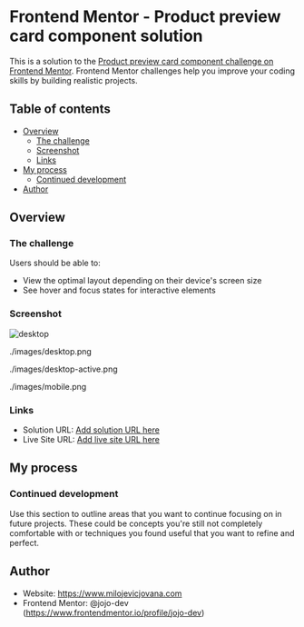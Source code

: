 # Frontend Mentor - Product preview card component solution

This is a solution to the [Product preview card component challenge on Frontend Mentor](https://www.frontendmentor.io/challenges/product-preview-card-component-GO7UmttRfa). Frontend Mentor challenges help you improve your coding skills by building realistic projects. 

## Table of contents

- [Overview](#overview)
  - [The challenge](#the-challenge)
  - [Screenshot](#screenshot)
  - [Links](#links)
- [My process](#my-process)
  - [Continued development](#continued-development)
- [Author](#author)


## Overview

  ### The challenge
  Users should be able to:
  - View the optimal layout depending on their device's screen size
  - See hover and focus states for interactive elements

  ### Screenshot
  ![desktop](https://user-images.githubusercontent.com/54934370/178611503-8b84fc2f-f292-4b77-b418-02cb80f96896.jpg)

  ./images/desktop.png
  
  ./images/desktop-active.png
  
  ./images/mobile.png

  ### Links
  - Solution URL: [Add solution URL here](https://your-solution-url.com)
  - Live Site URL: [Add live site URL here](https://your-live-site-url.com)

## My process

  ### Continued development
  Use this section to outline areas that you want to continue focusing on in future projects. These could be concepts you're still not completely comfortable with or techniques you found useful that you want to refine and perfect.

## Author
  - Website: https://www.milojevicjovana.com
  - Frontend Mentor: @jojo-dev (https://www.frontendmentor.io/profile/jojo-dev)
